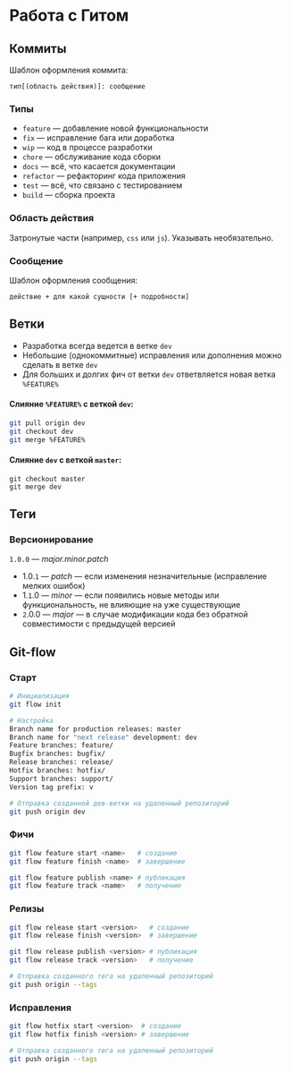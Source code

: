 # Работа с Гитом

## Коммиты

Шаблон оформления коммита:

```
тип[(область действия)]: сообщение
```

### Типы

* `feature` — добавление новой функциональности
* `fix` — исправление бага или доработка
* `wip` — код в процессе разработки
* `chore` — обслуживание кода сборки
* `docs` — всё, что касается документации
* `refactor` — рефакторинг кода приложения
* `test` — всё, что связано с тестированием
* `build` — сборка проекта

### Область действия

Затронутые части (например, `css` или `js`). Указывать необязательно.

### Сообщение

Шаблон оформления сообщения:

```
действие + для какой сущности [+ подробности]
```

## Ветки

* Разработка всегда ведется в ветке `dev`
* Небольшие (однокоммитные) исправления или дополнения можно сделать в ветке `dev`
* Для больших и долгих фич от ветки `dev` ответвляется новая ветка `%FEATURE%`

#### Слияние `%FEATURE%` с веткой `dev`:

```bash
git pull origin dev
git checkout dev
git merge %FEATURE%
```

#### Слияние `dev` с веткой `master`:

```
git checkout master
git merge dev
```

## Теги

### Версионирование

`1.0.0` — *major.minor.patch*

* 1.0.`1` — *patch* — если изменения незначительные (исправление мелких ошибок)
* 1.`1`.0 — *minor* — если появились новые методы или функциональность, не влияющие на уже существующие
* `2`.0.0 — *major* — в случае модификации кода без обратной совместимости с предыдущей версией

## Git-flow

### Старт

```bash
# Инициализация
git flow init

# Настройка
Branch name for production releases: master
Branch name for "next release" development: dev
Feature branches: feature/    
Bugfix branches: bugfix/
Release branches: release/
Hotfix branches: hotfix/
Support branches: support/
Version tag prefix: v

# Отправка созданной дев-ветки на удаленный репозиторий
git push origin dev
```

### Фичи

```bash
git flow feature start <name>   # создание
git flow feature finish <name>  # завершение

git flow feature publish <name> # публикация
git flow feature track <name>   # получение
```

### Релизы

```bash
git flow release start <version>   # создание
git flow release finish <version>  # завершение

git flow release publish <version> # публикация
git flow release track <version>   # получение

# Отправка созданного тега на удаленный репозиторий
git push origin --tags
```

### Исправления

```bash
git flow hotfix start <version>  # создание
git flow hotfix finish <version> # завершение

# Отправка созданного тега на удаленный репозиторий
git push origin --tags
```

